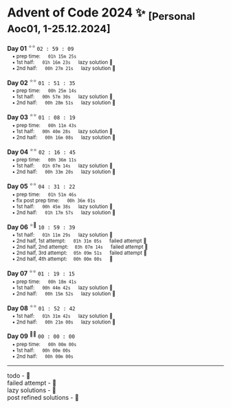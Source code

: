 # Advent of Code 2024 :sparkles: <sub>[Personal Aoc01, 1-25.12.2024]</sub> 

**Day 01** <sup>:star::star: </sup> `02 : 59 : 09` <sub> \
&emsp;• prep time: &emsp; `01h 15m 25s` \
&emsp;• 1st half: &emsp; `01h 16m 23s` &emsp; lazy solution :seedling: \
&emsp;• 2nd half: &emsp; `00h 27m 21s` &emsp; lazy solution :seedling:

**Day 02** <sup>:star::star:</sup> `01 : 51 : 35` <sub> \
&emsp;• prep time: &emsp; `00h 25m 14s` \
&emsp;• 1st half: &emsp; `00h 57m 30s` &emsp; lazy solution :seedling: \
&emsp;• 2nd half: &emsp; `00h 28m 51s` &emsp; lazy solution :seedling:

**Day 03** <sup>:star::star:</sup> `01 : 08 : 19` <sub> \
&emsp;• prep time: &emsp; `00h 11m 43s` \
&emsp;• 1st half: &emsp; `00h 40m 28s` &emsp; lazy solution :seedling: \
&emsp;• 2nd half: &emsp; `00h 16m 08s` &emsp; lazy solution :seedling:

**Day 04** <sup>:star::star:</sup> `02 : 16 : 45` <sub> \
&emsp;• prep time: &emsp; `00h 36m 11s` &emsp; \
&emsp;• 1st half: &emsp; `01h 07m 14s` &emsp; lazy solution :seedling: \
&emsp;• 2nd half: &emsp; `00h 33m 20s` &emsp; lazy solution :seedling:

**Day 05** <sup>:star::star:</sup> `04 : 31 : 22` <sub> \
&emsp;• prep time: &emsp; `01h 51m 46s` \
&emsp;• fix post prep time: &emsp; `00h 36m 01s` \
&emsp;• 1st half: &emsp; `00h 45m 38s` &emsp; lazy solution :seedling: \
&emsp;• 2nd half: &emsp; `01h 17m 57s` &emsp; lazy solution :seedling:

**Day 06** <sup>:star::small_red_triangle_down:</sup> `10 : 59 : 39` <sub> \
&emsp;• 1st half: &emsp; `01h 11m 29s` &emsp; lazy solution :seedling: \
&emsp;• 2nd half, 1st attempt: &emsp; `01h 31m 05s` &emsp; failed attempt :small_red_triangle_down: \
&emsp;• 2nd half, 2nd attempt:&emsp; `03h 07m 14s` &emsp; failed attempt :small_red_triangle_down: \
&emsp;• 2nd half, 3rd attempt:&emsp; `05h 09m 51s` &emsp; failed attempt :small_red_triangle_down: \
&emsp;• 2nd half, 4th attempt:&emsp; `00h 00m 00s` &emsp; :paperclip:

**Day 07** <sup>:star::star:</sup> `01 : 19 : 15` <sub> \
&emsp;• prep time: &emsp; `00h 18m 41s` \
&emsp;• 1st half: &emsp; `00h 44m 42s` &emsp; lazy solution :seedling: \
&emsp;• 2nd half: &emsp; `00h 15m 52s` &emsp; lazy solution :seedling:

**Day 08** <sup>:star::star:</sup> `01 : 52 : 42` <sub> \
&emsp;• 1st half: &emsp; `01h 31m 42s` &emsp; lazy solution :seedling: \
&emsp;• 2nd half: &emsp; `00h 21m 00s` &emsp; lazy solution :seedling:

**Day 09** <sup>:paperclip::paperclip:</sup> `00 : 00 : 00` <sub> \
&emsp;• prep time: &emsp; `00h 00m 00s` \
&emsp;• 1st half: &emsp; `00h 00m 00s` \
&emsp;• 2nd half: &emsp; `00h 00m 00s`


---
todo - :paperclip: \
failed attempt - :small_red_triangle_down: \
lazy solutions - :seedling: \
post refined solutions - :sunflower: 
